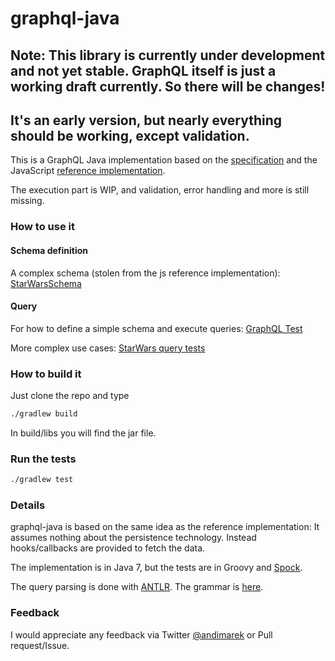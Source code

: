 # graphql-java

## Note: This library is currently under development and not yet stable. GraphQL itself is just a working draft currently. So there will be changes!  


## It's an early version, but nearly everything should be working, except validation. 

This is a GraphQL Java implementation based on the [specification](https://github.com/facebook/graphql) 
and the JavaScript [reference implementation](https://github.com/graphql/graphql-js). 
   


The execution part is WIP, and validation, error handling and more is still missing.
  
### How to use it
  
#### Schema definition

A complex schema (stolen from the js reference implementation): [StarWarsSchema](src/test/groovy/graphql/StarWarsSchema.java)


#### Query

For how to define a simple schema and execute queries: [GraphQL Test](src/test/groovy/graphql/GraphQLTest.groovy)

More complex use cases: [StarWars query tests](src/test/groovy/graphql/StarWarsQueryTest.groovy)


### How to build it 

Just clone the repo and type 

```sh
./gradlew build
```

In build/libs you will find the jar file.

### Run the tests


```sh
./gradlew test
```



### Details

graphql-java is based on the same idea as the reference implementation: It assumes nothing about the persistence technology. 
Instead hooks/callbacks are provided to fetch the data.

The implementation is in Java 7, but the tests are in Groovy and [Spock](https://github.com/spockframework/spock).

The query parsing is done with [ANTLR](www.antlr.org). The grammar is [here](src/main/grammar/Graphql.g4).

 
### Feedback

I would appreciate any feedback via Twitter [@andimarek](https://twitter.com/andimarek) or Pull request/Issue.


